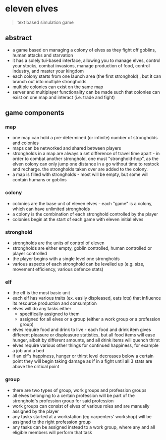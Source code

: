 
# eleven elves
> text based simulation game
## abstract
- a game based on managing a colony of elves as they fight off goblins, human attacks and starvation
- it has a solely tui-based interface, allowing you to manage elves, control your stocks, combat invasions, manage production of food, control industry, and master your kingdom
- each colony starts from one launch area (the first stronghold) , but it can branch out into multiple strongholds
- multiple colonies can exist on the same map
- server and multiplayer functionality can be made such that colonies can exist on one map and interact (i.e. trade and fight)
## game components
### map
- one map can hold a pre-determined (or infinite) number of strongholds and colonies
- maps can be networked and shared between players
- strongholds in a map are always a set difference of travel time apart - in order to combat another stronghold, one must "stronghold-hop", as the elven colony can only jump one distance in a go without time to restock and recharge. the strongholds taken over are added to the colony.
- a map is filled with strongholds - most will be empty, but some will contain humans or goblins

### colony
- colonies are the base unit of eleven elves - each "game" is a colony, which can have unlimited strongholds
- a colony is the combination of each stronghold controlled by the player
- colonies begin at the start of each game with eleven initial elves

### stronghold
- strongholds are the units of control of eleven
- strongholds are either empty, goblin controlled, human controlled or player controlled
- the player begins with a single level one strongholds
- various aspects of each stronghold can be levelled up (e.g. size, movement efficiency, various defence stats)

### elf
- the elf is the most basic unit
- each elf has various traits (ex. easily displeased, eats lots) that influence its resource production and consumption
- elves will do any tasks either
	- specifically assigned to them
	- assigned for all elves or a group (either a work group or a profession group)
- elves require food and drink to live - each food and drink item gives different pleasure or displeasure statistics, but all food items will ease hunger, albeit by different amounts, and all drink items will quench thirst
- elves require various other things for continued happiness, for example a job and a bed
- if an elf's happiness, hunger or thirst level decreases below a certain point they will begin taking damage as if in a fight until all 3 stats are above the critical point
### group
- there are two types of group, work groups and profession groups
- all elves belonging to a certain profession will be part of the stronghold's profession group for said profession
- work groups can consist of elves of various roles and are manually assigned by the player
- any tasks started at a workstation (eg carpenters' workshop) will be assigned to the right profession group
- any tasks can be assigned instead to a work group, where any and all eligible members will perform that task
